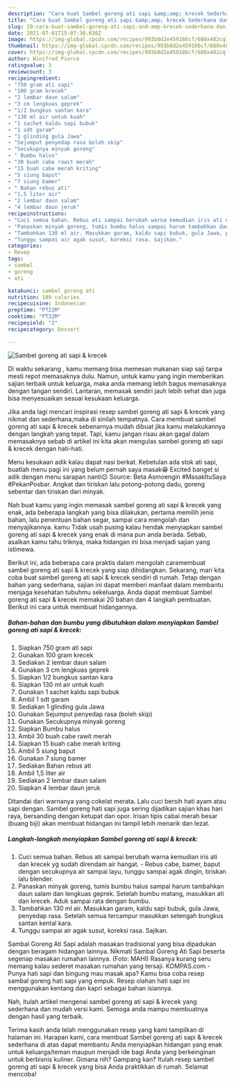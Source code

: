 ```yaml
---
description: "Cara buat Sambel goreng ati sapi &amp;amp; krecek Sederhana dan Mudah Dibuat"
title: "Cara buat Sambel goreng ati sapi &amp;amp; krecek Sederhana dan Mudah Dibuat"
slug: 19-cara-buat-sambel-goreng-ati-sapi-and-amp-krecek-sederhana-dan-mudah-dibuat
date: 2021-07-01T15:07:30.630Z
image: https://img-global.cpcdn.com/recipes/993b8d2e459186cf/680x482cq70/sambel-goreng-ati-sapi-krecek-foto-resep-utama.jpg
thumbnail: https://img-global.cpcdn.com/recipes/993b8d2e459186cf/680x482cq70/sambel-goreng-ati-sapi-krecek-foto-resep-utama.jpg
cover: https://img-global.cpcdn.com/recipes/993b8d2e459186cf/680x482cq70/sambel-goreng-ati-sapi-krecek-foto-resep-utama.jpg
author: Winifred Pierce
ratingvalue: 3
reviewcount: 3
recipeingredient:
- "750 gram ati sapi"
- "100 gram krecek"
- "2 lembar daun salam"
- "3 cm lengkuas geprek"
- "1/2 bungkus santan kara"
- "130 ml air untuk kuah"
- "1 sachet kaldu sapi bubuk"
- "1 sdt garam"
- "1 glinding gula Jawa"
- "Sejumput penyedap rasa boleh skip"
- "Secukupnya minyak goreng"
- " Bumbu halus"
- "30 buah cabe rawit merah"
- "15 buah cabe merah kriting"
- "5 siung baput"
- "7 siung bamer"
- " Bahan rebus ati"
- "1,5 liter air"
- "2 lembar daun salam"
- "4 lembar daun jeruk"
recipeinstructions:
- "Cuci semua bahan. Rebus ati sampai berubah warna kemudian iris ati dan krecek yg sudah direndam air hangat. Rebus cabe, bamer, baput dengan secukupnya air sampai layu, tunggu sampai agak dingin, tiriskan lalu blender."
- "Panaskan minyak goreng, tumis bumbu halus sampai harum tambahkan daun salam dan lengkuas geprek. Setelah bumbu matang, masukkan ati dan krecek. Aduk sampai rata dengan bumbu."
- "Tambahkan 130 ml air. Masukkan garam, kaldu sapi bubuk, gula Jawa, penyedap rasa. Setelah semua tercampur masukkan setengah bungkus santan kental kara."
- "Tunggu sampai air agak susut, koreksi rasa. Sajikan."
categories:
- Resep
tags:
- sambel
- goreng
- ati

katakunci: sambel goreng ati 
nutrition: 189 calories
recipecuisine: Indonesian
preptime: "PT22M"
cooktime: "PT32M"
recipeyield: "2"
recipecategory: Dessert

---
```



![Sambel goreng ati sapi &amp; krecek](https://img-global.cpcdn.com/recipes/993b8d2e459186cf/680x482cq70/sambel-goreng-ati-sapi-krecek-foto-resep-utama.jpg)

Di waktu  sekarang , kamu memang bisa memesan makanan siap saji tanpa mesti repot memasaknya dulu. Namun, untuk kamu yang ingin memberikan sajian terbaik untuk keluarga, maka anda memang lebih bagus memasaknya dengan tangan sendiri. Lantaran, memasak sendiri jauh lebih sehat dan juga bisa menyesuaikan sesuai kesukaan keluarga.

Jika anda lagi mencari inspirasi resep sambel goreng ati sapi &amp; krecek yang nikmat dan sederhana,maka di sinilah tempatnya. Cara membuat sambel goreng ati sapi &amp; krecek  sebenarnya mudah dibuat jika kamu melakukannya dengan langkah yang tepat. Tapi, kamu jangan risau akan gagal dalam memasaknya 
sebab di artikel ini kita akan mengulas sambel goreng ati sapi &amp; krecek dengan hati-hati.  

Menu kesukaan adik kalau dapat nasi berkat. Kebetulan ada stok ati sapi, buatlah menu pagi ini yang belum pernah saya masak😁 Excited banget si adik dengan menu sarapan nanti😉 Source: Beta Asmoengin #MasakItuSaya #PekanPosbar. Angkat dan tiriskan lalu potong-potong dadu, goreng sebentar dan tiriskan dari minyak.

Nah buat kamu yang ingin memasak sambel goreng ati sapi &amp; krecek yang enak, ada beberapa langkah yang bisa dilakukan, pertama memilih jenis bahan, lalu penentuan bahan segar, sampai cara mengolah dan menyajikannya. kamu Tidak usah pusing kalau hendak menyiapkan sambel goreng ati sapi &amp; krecek yang enak di mana pun anda berada. Sebab, asalkan kamu  tahu triknya, maka hidangan ini bisa menjadi sajian yang istimewa.

Berikut ini, ada beberapa cara praktis  dalam mengolah caramembuat sambel goreng ati sapi &amp; krecek yang siap dihidangkan. Sekarang, mari kita coba buat sambel goreng ati sapi &amp; krecek sendiri di rumah. Tetap dengan bahan yang sederhana, sajian ini dapat memberi manfaat dalam membantu menjaga kesehatan tubuhmu sekeluarga. Anda dapat membuat Sambel goreng ati sapi &amp; krecek memakai 20 bahan dan 4 langkah pembuatan. Berikut ini cara untuk membuat hidangannya.

<!--inarticleads1-->

##### Bahan-bahan dan bumbu yang dibutuhkan dalam menyiapkan Sambel goreng ati sapi &amp; krecek:

1. Siapkan 750 gram ati sapi
1. Gunakan 100 gram krecek
1. Sediakan 2 lembar daun salam
1. Gunakan 3 cm lengkuas geprek
1. Siapkan 1/2 bungkus santan kara
1. Siapkan 130 ml air untuk kuah
1. Gunakan 1 sachet kaldu sapi bubuk
1. Ambil 1 sdt garam
1. Sediakan 1 glinding gula Jawa
1. Gunakan Sejumput penyedap rasa (boleh skip)
1. Gunakan Secukupnya minyak goreng
1. Siapkan  Bumbu halus
1. Ambil 30 buah cabe rawit merah
1. Siapkan 15 buah cabe merah kriting
1. Ambil 5 siung baput
1. Gunakan 7 siung bamer
1. Sediakan  Bahan rebus ati
1. Ambil 1,5 liter air
1. Sediakan 2 lembar daun salam
1. Siapkan 4 lembar daun jeruk


Ditandai dari warnanya yang cokelat merata. Lalu cuci bersih hati ayam atau sapi dengan. Sambel goreng hati sapi juga sering dijadikan sajian khas hari raya, bersanding dengan ketupat dan opor. Irisan tipis cabai merah besar (buang biji) akan membuat hidangan ini tampil lebih menarik dan lezat. 

<!--inarticleads2-->

##### Langkah-langkah menyiapkan Sambel goreng ati sapi &amp; krecek:

1. Cuci semua bahan. Rebus ati sampai berubah warna kemudian iris ati dan krecek yg sudah direndam air hangat. - Rebus cabe, bamer, baput dengan secukupnya air sampai layu, tunggu sampai agak dingin, tiriskan lalu blender.
1. Panaskan minyak goreng, tumis bumbu halus sampai harum tambahkan daun salam dan lengkuas geprek. Setelah bumbu matang, masukkan ati dan krecek. Aduk sampai rata dengan bumbu.
1. Tambahkan 130 ml air. Masukkan garam, kaldu sapi bubuk, gula Jawa, penyedap rasa. Setelah semua tercampur masukkan setengah bungkus santan kental kara.
1. Tunggu sampai air agak susut, koreksi rasa. Sajikan.


Sambal Goreng Ati Sapi adalah masakan tradisional yang bisa dipadukan dengan beragam hidangan lainnya. Nikmati Sambal Goreng Ati Sapi beserta segenap masakan rumahan lainnya. (Foto: MAHI) Rasanya kurang seru memang kalau sederet masakan rumahan yang tersaji. KOMPAS.com - Punya hati sapi dan bingung mau masak apa? Kamu bisa coba resep sambal goreng hati sapi yang empuk. Resep olahan hati sapi ini menggunakan kentang dan kapri sebagai bahan isiannya. 

Nah, itulah artikel mengenai  sambel goreng ati sapi &amp; krecek  yang sederhana dan mudah versi kami. Semoga anda mampu membuatnya dengan hasil yang terbaik. 

Terima kasih anda telah menggunakan resep yang kami tampilkan di halaman ini. Harapan kami, cara membuat  Sambel goreng ati sapi &amp; krecek sederhana di atas dapat membantu Anda menyiapkan hidangan yang enak untuk keluarga/teman maupun menjadi ide bagi Anda yang berkeinginan untuk berbisnis kuliner. Gimana nih? Gampang kan? Itulah resep sambel goreng ati sapi &amp; krecek yang bisa Anda praktikkan di rumah. Selamat mencoba!

